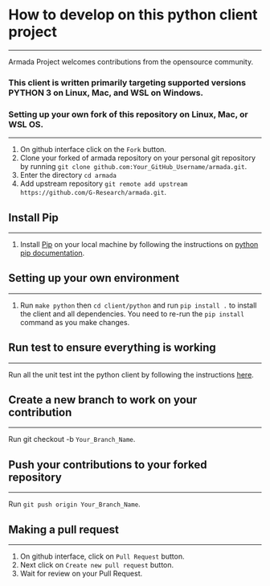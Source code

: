 How to develop on this python client project 
=
<hr />

Armada Project welcomes contributions from the opensource community.
### This client is written primarily targeting supported versions PYTHON 3 on Linux, Mac, and WSL on Windows.

### Setting up your own fork of this repository on Linux, Mac, or WSL OS.
<hr />

1) On github interface click on the `Fork` button.
2) Clone your forked of armada repository on your personal git repository by running `git clone github.com:Your_GitHub_Username/armada.git`.
3) Enter the directory `cd armada`
4) Add upstream repository `git remote add upstream https://github.com/G-Research/armada.git`.

## Install Pip
<hr />

1) Install [Pip](https://pypi.org/project/pip/) on your local machine by following the instructions on [python pip documentation](https://pip.pypa.io/en/stable/).

## Setting up your own environment
<hr />

1) Run `make python` then `cd client/python` and run `pip install .` to install the client and all dependencies. You need to re-run the `pip install` command as you make changes.

## Run test to ensure everything is working
<hr />

Run all the unit test int the python client by following the instructions [here](https://tox.wiki/en/latest/).

## Create a new branch to work on your contribution
<hr />

Run git checkout -b `Your_Branch_Name`.

## Push your contributions to your forked repository
<hr />

Run `git push origin Your_Branch_Name`.

## Making a pull request
<hr />

1) On github interface, click on `Pull Request` button.
2) Next click on `Create new pull request` button.
3) Wait for review on your Pull Request.

